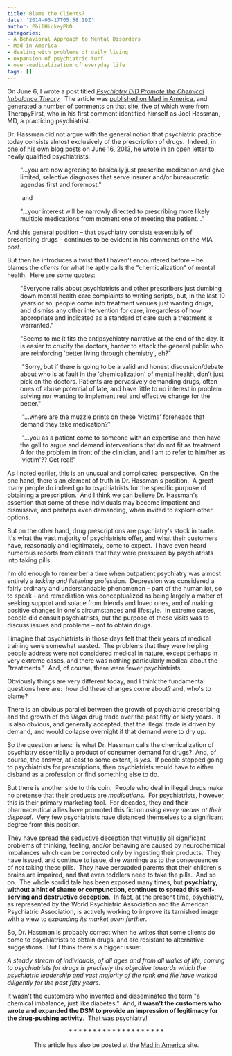 ```yaml
---
title: Blame the Clients?
date: '2014-06-17T05:58:19Z'
author: PhilHickeyPhD
categories:
- A Behavioral Approach to Mental Disorders
- Mad in America
- dealing with problems of daily living
- expansion of psychiatric turf
- over-medicalization of everyday life
tags: []
---
```


On June 6, I wrote a post titled <em><a href="https://www.behaviorismandmentalhealth.com/2014/06/06/psychiatry-did-promote-the-chemical-imbalance-theory/">Psychiatry DID Promote the Chemical Imbalance Theory</a>.</em>  The article was <a href="http://www.madinamerica.com/2014/06/psychiatry-promote-chemical-imbalance-theory/">published on Mad in America</a>, and generated a number of comments on that site, five of which were from TherapyFirst, who in his first comment identified himself as Joel Hassman, MD, a practicing psychiatrist.<em> </em>

Dr. Hassman did not argue with the general notion that psychiatric practice today consists almost exclusively of the prescription of drugs.  Indeed, in <a href="http://cantmedicatelife.com/2013/06/16/an-open-letter-to-graduating-psychiatry-residents/">one of his own blog posts</a> on June 16, 2013, he wrote in an open letter to newly qualified psychiatrists:
<p style="padding-left: 30px;">"…you are now agreeing to basically just prescribe medication and give limited, selective diagnoses that serve insurer and/or bureaucratic agendas first and foremost."</p>
<p style="padding-left: 30px;"> and</p>
<p style="padding-left: 30px;">"…your interest will be narrowly directed to prescribing more likely multiple medications from moment one of meeting the patient…"</p>
And this general position – that psychiatry consists essentially of prescribing drugs – continues to be evident in his comments on the MIA post.

But then he introduces a twist that I haven't encountered before – he blames the <em>clients </em>for what he aptly calls the "chemicalization" of mental health.  Here are some quotes:
<p style="padding-left: 30px;">"Everyone rails about psychiatrists and other prescribers just dumbing down mental health care complaints to writing scripts, but, in the last 10 years or so, people come into treatment venues just wanting drugs, and dismiss any other intervention for care, irregardless of how appropriate and indicated as a standard of care such a treatment is warranted."</p>
<p style="padding-left: 30px;">"Seems to me it fits the antipsychiatry narrative at the end of the day. It is easier to crucify the doctors, harder to attack the general public who are reinforcing 'better living through chemistry', eh?"</p>
<p style="padding-left: 30px;"> "Sorry, but if there is going to be a valid and honest discussion/debate about who is at fault in the 'chemicalization' of mental health, don’t just pick on the doctors. Patients are pervasively demanding drugs, often ones of abuse potential of late, and have little to no interest in problem solving nor wanting to implement real and effective change for the better."</p>
<p style="padding-left: 30px;"> "…where are the muzzle prints on these 'victims' foreheads that demand they take medication?"</p>
<p style="padding-left: 30px;"> "…you as a patient come to someone with an expertise and then have the gall to argue and demand interventions that do not fit as treatment A for the problem in front of the clinician, and I am to refer to him/her as 'victim'?? Get real!"</p>
As I noted earlier, this is an unusual and complicated  perspective.  On the one hand, there's an element of truth in Dr. Hassman's position.  A great many people do indeed go to psychiatrists for the specific purpose of obtaining a prescription.  And I think we can believe Dr. Hassman's assertion that some of these individuals may become impatient and dismissive, and perhaps even demanding, when invited to explore other options.

But on the other hand, drug prescriptions are psychiatry's stock in trade.  It's what the vast majority of psychiatrists offer, and what their customers have, reasonably and legitimately, come to expect.  I have even heard numerous reports from clients that they were pressured by psychiatrists into taking pills.

I'm old enough to remember a time when outpatient psychiatry was almost entirely a <em>talking and listening</em> profession.  Depression was considered a fairly ordinary and understandable phenomenon – part of the human lot, so to speak - and remediation was conceptualized as being largely a matter of seeking support and solace from friends and loved ones, and of making positive changes in one's circumstances and lifestyle.  In extreme cases, people did consult psychiatrists, but the purpose of these visits was to discuss issues and problems – not to obtain drugs.

I imagine that psychiatrists in those days felt that their years of medical training were somewhat wasted.  The problems that they were helping people address were not considered medical in nature, except perhaps in very extreme cases, and there was nothing particularly medical about the "treatments."  And, of course, there were fewer psychiatrists.

Obviously things are very different today, and I think the fundamental questions here are:  how did these changes come about? and, who's to blame?

There is an obvious parallel between the growth of psychiatric prescribing and the growth of the <em>illegal</em> drug trade over the past fifty or sixty years.  It is also obvious, and generally accepted, that the illegal trade is driven by demand, and would collapse overnight if that demand were to dry up.

So the question arises:  is what Dr. Hassman calls the chemicalization of psychiatry essentially a product of consumer demand for drugs?  And, of course, the answer, at least to some extent, is <em>yes</em>.  If people stopped going to psychiatrists for prescriptions, then psychiatrists would have to either disband as a profession or find something else to do.

But there is another side to this coin.  People who deal in illegal drugs make no pretense that their products are <em>medications.</em>  For psychiatrists, however, this is their primary marketing tool.  For decades, they and their pharmaceutical allies have promoted this fiction <em>using every means at their disposal</em>.  Very few psychiatrists have distanced themselves to a significant degree from this position.

They have spread the seductive deception that virtually all significant problems of thinking, feeling, and/or behaving are caused by neurochemical imbalances which can be corrected only by ingesting their products.  They have issued, and continue to issue, dire warnings as to the consequences of <em>not</em> taking these pills.  They have persuaded parents that their children's brains are impaired, and that even toddlers need to take the pills.  And so on.  The whole sordid tale has been exposed many times, but <strong>psychiatry, without a hint of shame or compunction, continues to spread this self-serving and destructive deception</strong>.  In fact, at the present time, psychiatry, as represented by the World Psychiatric Association and the American Psychiatric Association, is actively working to improve its tarnished image with a view to <em>expanding its market even further</em>.

So, Dr. Hassman is probably correct when he writes that some clients do come to psychiatrists to obtain drugs, and are resistant to alternative suggestions.  But I think there's a bigger issue:

<em>A steady stream of individuals, of all ages and from all walks of life, coming to psychiatrists for drugs is precisely the objective towards which the psychiatric leadership and vast majority of the rank and file have worked diligently for the past fifty years. </em>

It wasn't the customers who invented and disseminated the term "a chemical imbalance, just like diabetes."  And, <strong>it wasn't the customers who wrote and expanded the DSM to provide an impression of legitimacy for the drug-pushing activity</strong>.  That was psychiatry!
<p style="text-align: center;"><strong>* * * * * * * * * * * * * * * * * * * *</strong></p>
<p style="text-align: center;">This article has also be posted at the <a href="http://www.madinamerica.com/2014/06/blame-clients/">Mad in America</a> site.</p>
&nbsp;

&nbsp;